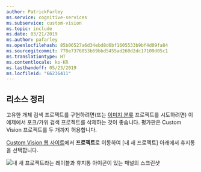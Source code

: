 ```yaml
---
author: PatrickFarley
ms.service: cognitive-services
ms.subservice: custom-vision
ms.topic: include
ms.date: 03/21/2019
ms.author: pafarley
ms.openlocfilehash: 85b06527a6d34ebd8d6bf1605533b9bf4d09fa84
ms.sourcegitcommit: 778e7376853b69bbd5455ad260d2dc17109d05c1
ms.translationtype: HT
ms.contentlocale: ko-KR
ms.lasthandoff: 05/23/2019
ms.locfileid: "66236411"
---
```

## <a name="clean-up-resources"></a>리소스 정리

고유한 개체 검색 프로젝트를 구현하려면(또는 [이미지 분류](../csharp-tutorial.md) 프로젝트를 시도하려면) 이 예제에서 포크/가위 검색 프로젝트를 삭제하는 것이 좋습니다. 평가판은 Custom Vision 프로젝트를 두 개까지 허용합니다.

[Custom Vision 웹 사이트](https://customvision.ai)에서 **프로젝트**로 이동하여 [내 새 프로젝트] 아래에서 휴지통을 선택합니다.

![내 새 프로젝트라는 레이블과 휴지통 아이콘이 있는 패널의 스크린샷](../media/csharp-tutorial/delete_od_project.png)